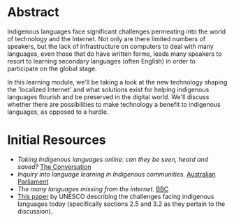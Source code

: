 # Abstract
Indigenous languages face significant challenges permeating into the world of technology and the Internet. Not only are there limited numbers of speakers, but the lack of infrastructure on computers to deal with many languages, even those that do have written forms, leads many speakers to resort to learning secondary languages (often English) in order to participate on the global stage.

In this learning module, we'll be taking a look at the new technology shaping the 'localized Internet' and what solutions exist for helping indigenous languages flourish and be preserved in the digital world. We'll discuss whether there are possibilities to make technology a benefit to indigenous languages, as opposed to a hurdle.

# Initial Resources
 - *Taking Indigenous languages online: can they be seen, heard and saved?* [The Conversation](https://theconversation.com/taking-indigenous-languages-online-can-they-be-seen-heard-and-saved-64735)
 - *Inquiry into language learning in Indigenous communities.* [Australian Parliament](https://www.aph.gov.au/Parliamentary_Business/Committees/House_of_Representatives_Committees?url=/atsia/languages2/report/index.htm)
 - *The many languages missing from the internet.* [BBC](https://www.bbc.com/future/article/20200414-the-many-lanuages-still-missing-from-the-internet)
 - [This paper](https://unesdoc.unesco.org/ark:/48223/pf0000149786_eng) by UNESCO describing the challenges facing indigenous languages today (specifically sections 2.5 and 3.2 as they pertain to the discussion).
